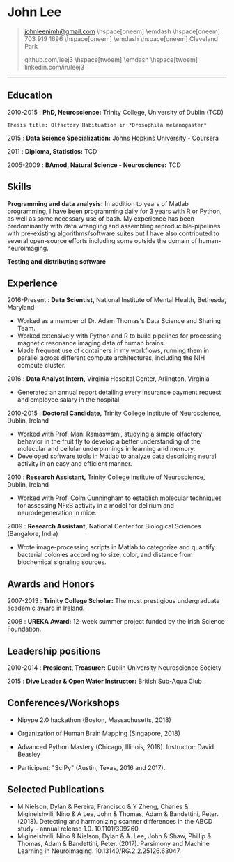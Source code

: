 John Lee
==========


> johnleenimh@gmail.com \hspace[oneem] \emdash  \hspace[oneem] 703 919 1696 \hspace[oneem] \emdash \hspace[oneem] Cleveland Park
>
> github.com/leej3 \hspace[twoem] \emdash \hspace[twoem] linkedin.com/in/leej3
>
---


Education
---------

2010-2015
:   **PhD, Neuroscience:** Trinity College, University of Dublin (TCD)

    Thesis title: Olfactory Habituation in *Drosophila melanogaster*

2015
:   **Data Science Specialization:** Johns Hopkins University - Coursera

2011
:   **Diploma, Statistics:** TCD

2005-2009
:   **BAmod, Natural Science - Neuroscience:** TCD


Skills
---

**Programming and data analysis:** In addition to years of Matlab programming, I have been programming daily for 3 years with R or Python, as well as some necessary use of bash. 
My experience has been predominantly with data wrangling and assembling reproducible-pipelines with pre-existing algorithms/software suites 
but I have also contributed to several open-source efforts including some outside the domain of human-neuroimaging.

**Testing and distributing software**



<!-- **Collaboration:** Whenever I generate a solution to a problem, I seek to build off what already exists.
 To do so, I collaborate with people on-site and others across other academic institutions who work in my domain.
  I continually work to develop the requisite skills in tooling and communication to become more effective at collaborative problem solving strategies.
 -->
<!-- **Relational databases:** I have limited experience with SQL from teaching courses in Software Carpentry and from using SQLAlchemy to interface to a pre-existing database. -->

<!-- **Medicare and insurance claims data:** When working at Virginia Hospital Center, I worked with some records of CPT codes. My experience with this was limited to a couple of months though. -->


Experience
---
2016-Present
:   **Data Scientist,** National Institute of Mental Health, Bethesda, Maryland

+ Worked as a member of Dr. Adam Thomas's Data Science and Sharing Team.
+ Worked extensively with Python and R to build pipelines for processing magnetic resonance imaging data of human brains.
+ Made frequent use of containers in my workflows, running them in parallel across different compute architectures, including the NIH compute cluster.

2016
: **Data Analyst Intern,** Virginia Hospital Center, Arlington, Virginia

+ Generated an annual report detailing every insurance payment request and employee salary in the hospital.

2010-2015
:  **Doctoral Candidate,** Trinity College Institute of Neuroscience, Dublin, Ireland

+ Worked with Prof. Mani Ramaswami, studying a simple olfactory behavior in the fruit fly to develop a better understanding of the molecular and cellular underpinnings in learning and memory.
+ Developed software tools in Matlab to analyze data describing neural activity in an easy and efficient manner.

2010
:  **Research Assistant,** Trinity College Institute of Neuroscience, Dublin, Ireland

+ Worked with Prof. Colm Cunningham to establish molecular techniques for assessing NFκB activity in a model for delirium and neurodegeneration in mice.

2009
: **Research Assistant,** National Center for Biological Sciences (Bangalore, India)

+  Wrote image-processing scripts in Matlab to categorize and quantify bacterial colonies according to size, color, and distance from biochemical signaling sources.


Awards and Honors
---
 2007-2013
 :  **Trinity College Scholar:** The most prestigious undergraduate academic award in Ireland.

2008
: **UREKA Award:** 12-week summer project funded by the Irish Science Foundation.


Leadership positions
---
2010-2014
:   **President, Treasurer:** Dublin University Neuroscience Society

2015
: **Dive Leader & Open Water Instructor:** British Sub-Aqua Club

Conferences/Workshops
---

* Nipype 2.0 hackathon (Boston, Massachusetts, 2018)

* Organization of Human Brain Mapping (Singapore, 2018)

* Advanced Python Mastery (Chicago, Illinois, 2018). Instructor: David Beasley

* Participant: "SciPy"  (Austin, Texas, 2016 and 2017).


Selected Publications
---
* M Nielson, Dylan & Pereira, Francisco & Y Zheng, Charles & Migineishvili, Nino & A Lee, John & Thomas, Adam & Bandettini, Peter. (2018). Detecting and harmonizing scanner differences in the ABCD study - annual release 1.0. 10.1101/309260.
* Migineishvili, Nino & Nielson, Dylan & A. Lee, John & Shaw, Phillip & Thomas, Adam & Bandettini, Peter. (2017). Parsimony and Machine Learning in Neuroimaging. 10.13140/RG.2.2.25126.63047.